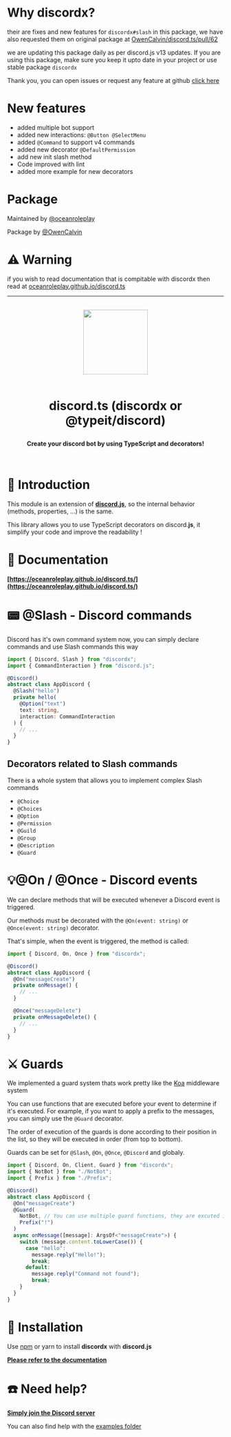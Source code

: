 # Why discordx?

their are fixes and new features for `discordx#slash` in this package, we have also requested them on original package at [OwenCalvin/discord.ts/pull/62](https://github.com/OwenCalvin/discord.ts/pull/62)

we are updating this package daily as per discord.js v13 updates. If you are using this package, make sure you keep it upto date in your project or use stable package `discordx`

Thank you, you can open issues or request any feature at github [click here](https://github.com/oceanroleplay/discord.ts/issues)

# New features

- added multiple bot support
- added new interactions: `@Button @SelectMenu`
- added `@Command` to support v4 commands
- added new decorator `@DefaultPermission`
- add new init slash method
- Code improved with lint
- added more example for new decorators

# Package

Maintained by [@oceanroleplay](https://github.com/oceanroleplay)

Package by [@OwenCalvin](https://github.com/OwenCalvin)

# ⚠️ Warning

if you wish to read documentation that is compitable with discordx then read at [oceanroleplay.github.io/discord.ts](https://oceanroleplay.github.io/discord.ts)

---

<p align="center">
  <br/>
  <img src="https://i.imgur.com/kSLOEIF.png" width="150px">
  <br/>
  <br/>
  <h1 align="center">
    <p  align="center">
      discord.ts (discordx or @typeit/discord)
    </p>
  </h1>
    <p align="center">
      <b>
        Create your discord bot by using TypeScript and decorators!  
      </b>
    <p>
  </p>
  <br/>
</p>

# 🎻 Introduction

This module is an extension of **[discord.**js**](https://discordjs.guide/)**, so the internal behavior (methods, properties, ...) is the same.

This library allows you to use TypeScript decorators on discord.**js**, it simplify your code and improve the readability !

# 📜 Documentation

**[https://oceanroleplay.github.io/discord.ts/](https://oceanroleplay.github.io/discord.ts/)**

# 📟 @Slash - Discord commands

Discord has it's own command system now, you can simply declare commands and use Slash commands this way

```ts
import { Discord, Slash } from "discordx";
import { CommandInteraction } from "discord.js";

@Discord()
abstract class AppDiscord {
  @Slash("hello")
  private hello(
    @Option("text")
    text: string,
    interaction: CommandInteraction
  ) {
    // ...
  }
}
```

## Decorators related to Slash commands

There is a whole system that allows you to implement complex Slash commands

- `@Choice`
- `@Choices`
- `@Option`
- `@Permission`
- `@Guild`
- `@Group`
- `@Description`
- `@Guard`

# 💡@On / @Once - Discord events

We can declare methods that will be executed whenever a Discord event is triggered.

Our methods must be decorated with the `@On(event: string)` or `@Once(event: string)` decorator.

That's simple, when the event is triggered, the method is called:

```typescript
import { Discord, On, Once } from "discordx";

@Discord()
abstract class AppDiscord {
  @On("messageCreate")
  private onMessage() {
    // ...
  }

  @Once("messageDelete")
  private onMessageDelete() {
    // ...
  }
}
```

# ⚔️ Guards

We implemented a guard system thats work pretty like the [Koa](https://koajs.com/) middleware system

You can use functions that are executed before your event to determine if it's executed. For example, if you want to apply a prefix to the messages, you can simply use the `@Guard` decorator.

The order of execution of the guards is done according to their position in the list, so they will be executed in order (from top to bottom).

Guards can be set for `@Slash`, `@On`, `@Once`, `@Discord` and globaly.

```typescript
import { Discord, On, Client, Guard } from "discordx";
import { NotBot } from "./NotBot";
import { Prefix } from "./Prefix";

@Discord()
abstract class AppDiscord {
  @On("messageCreate")
  @Guard(
    NotBot, // You can use multiple guard functions, they are excuted in the same order!
    Prefix("!")
  )
  async onMessage([message]: ArgsOf<"messageCreate">) {
    switch (message.content.toLowerCase()) {
      case "hello":
        message.reply("Hello!");
        break;
      default:
        message.reply("Command not found");
        break;
    }
  }
}
```

# 📡 Installation

Use [npm](https://www.npmjs.com/package/discordx) or yarn to install **discordx** with **discord.js**

**[Please refer to the documentation](https://oceanroleplay.github.io/discord.ts/installation/#installation)**

# ☎️ Need help?

**[Simply join the Discord server](https://discord.gg/VDjwu8E)**

You can also find help with the [examples folder](https://github.com/oceanroleplay/discord.ts/tree/slashx/examples)
